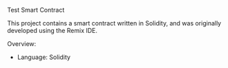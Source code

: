 Test Smart Contract 

This project contains a smart contract written in Solidity, and was originally developed using the Remix IDE.

Overview: 

- Language: Solidity


